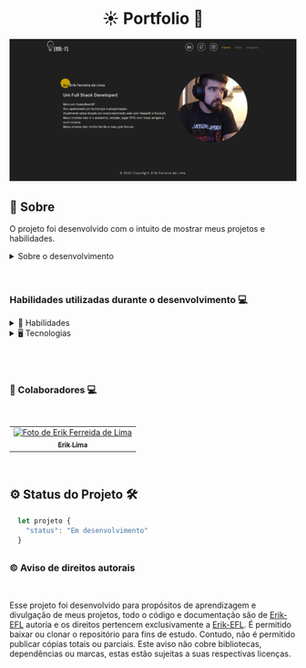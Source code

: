 <h1 align="center"> ☀️ Portfolio 🔎</h1>

<div align="center">

![Preview](src\pages\Projects\utils\Image\portfolio.png)

</div>

## 📓 Sobre

O projeto foi desenvolvido com o intuito de mostrar meus projetos e habilidades.

<details>
  <summary>Sobre o desenvolvimento</summary>
  <br />

  Para o desenvolvimento do projeto, utilizei o framework ReactJS, com o objetivo de praticar e aprender mais sobre a biblioteca. O projeto foi desenvolvido com o intuito de mostrar meus projetos e habilidades, além de ser um portfólio pessoal.
  Além do outras bibliotecas, como o React Router Dom, para a navegação entre as páginas, e o React Icons, para a utilização de ícones, styled-components, para a estilização dos componentes entre outras bibliotecas.

  <br />
</details>
  <br />
  <br />

  ### Habilidades utilizadas durante o desenvolvimento 💻

<details>
  <summary> 🦾 Habilidades</summary>
  <br />

  * Desenvolvimento de aplicações React
  * Desenvolvimento de portfólio
  * Desenvolvimento de aplicações responsivas
  * Desenvolvimento de aplicações com React Hooks
  * Desenvolvimento de aplicações com React Router
  * Metodologia ágil(Kanban)

  <br />
</details>

<details>
  <summary> 🖥️ Tecnologias</summary>
  <br />

  * React.js
    * Components Funcional
    * Hooks
    * React Router
  * HTML5
  * CSS3
  * JavaScript
  * Material-ui
  * Styled-components
  * Git
  * GitHub-pages
  * Vercel

  <br />
</details>

  <br />
  <br />
  <br />

### 🤝 Colaboradores 💻

<br />
<table>
  <tr>
      <td align="center">
      <a href="https://github.com/erik-efl">
        <img src="https://avatars.githubusercontent.com/u/56979306?s=400&u=526ff856d28fc3ce1926f51be6aa1f947156b8bb&v=4" width="100px;" alt="Foto de Erik Ferreida de Lima"/><br>
        <sub>
          <b>Erik Lima</b>
        </sub>
      </a>
    </td>
  </tr>
</table>

<br />

##

## ⚙️ Status do Projeto 🛠️

  ```js
    let projeto {
      "status": "Em desenvolvimento"
    }
  ```
##

### ©️ Aviso de direitos autorais

</br>

Esse projeto foi desenvolvido para propósitos de aprendizagem e divulgação de meus projetos, todo o código e documentação são de [Erik-EFL](https://github.com/Erik-EFL) autoria e os direitos pertencem exclusivamente a [Erik-EFL](https://github.com/Erik-EFL). É permitido baixar ou clonar o repositório para fins de estudo. Contudo, não é permitido publicar cópias totais ou parciais. Este aviso não cobre bibliotecas, dependências ou marcas, estas estão sujeitas a suas respectivas licenças.
